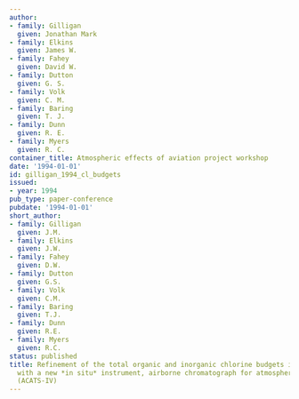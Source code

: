```yaml
---
author:
- family: Gilligan
  given: Jonathan Mark
- family: Elkins
  given: James W.
- family: Fahey
  given: David W.
- family: Dutton
  given: G. S.
- family: Volk
  given: C. M.
- family: Baring
  given: T. J.
- family: Dunn
  given: R. E.
- family: Myers
  given: R. C.
container_title: Atmospheric effects of aviation project workshop
date: '1994-01-01'
id: gilligan_1994_cl_budgets
issued:
- year: 1994
pub_type: paper-conference
pubdate: '1994-01-01'
short_author:
- family: Gilligan
  given: J.M.
- family: Elkins
  given: J.W.
- family: Fahey
  given: D.W.
- family: Dutton
  given: G.S.
- family: Volk
  given: C.M.
- family: Baring
  given: T.J.
- family: Dunn
  given: R.E.
- family: Myers
  given: R.C.
status: published
title: Refinement of the total organic and inorganic chlorine budgets in the atmosphere
  with a new *in situ* instrument, airborne chromatograph for atmospheric trace species
  (ACATS-IV)
---
```

